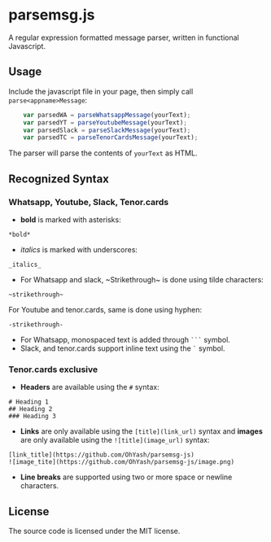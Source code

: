 # parsemsg.js

A regular expression formatted message parser, written in functional Javascript.

## Usage

Include the javascript file in your page, then simply call `parse<appname>Message`:
```javascript
    var parsedWA = parseWhatsappMessage(yourText);
    var parsedYT = parseYoutubeMessage(yourText);
    var parsedSlack = parseSlackMessage(yourText);
    var parsedTC = parseTenorCardsMessage(yourText);
```

The parser will parse the contents of `yourText` as HTML.  

## Recognized Syntax

### Whatsapp, Youtube, Slack, Tenor.cards

- **bold** is marked with asterisks:
```
*bold*
```

- _italics_ is marked with underscores:
```
_italics_
```

- For Whatsapp and slack, ~Strikethrough~ is done using tilde characters:
```
~strikethrough~
```
For Youtube and tenor.cards, same is done using hyphen:
```
-strikethrough-
```

- For Whatsapp, monospaced text is added through ` ``` ` symbol.
- Slack, and tenor.cards support inline text using the ``` ` ``` symbol.

### Tenor.cards exclusive

- **Headers** are available using the `#` syntax:
```
# Heading 1
## Heading 2
### Heading 3
```

- **Links** are only available using the `[title](link_url)` syntax and **images** are only available using the `![title](image_url)` syntax:
```
[link_title](https://github.com/OhYash/parsemsg-js)
![image_tite](https://github.com/OhYash/parsemsg-js/image.png)
```

- **Line breaks** are supported using two or more space or newline characters.

## License

The source code is licensed under the MIT license.
